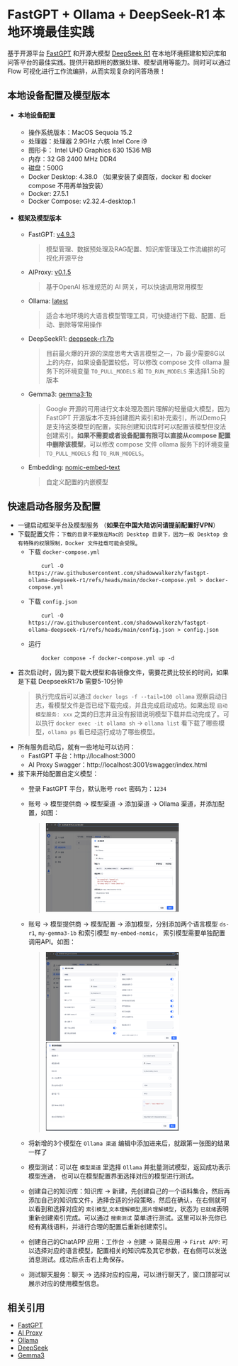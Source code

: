 # FastGPT + Ollama + DeepSeek-R1 本地环境最佳实践

基于开源平台 [FastGPT](https://github.com/labring/FastGPT/tree/main) 和开源大模型 [DeepSeek R1](https://ollama.com/library/deepseek-r1) 在本地环境搭建和知识库和问答平台的最佳实践。提供开箱即用的数据处理、模型调用等能力。同时可以通过 Flow 可视化进行工作流编排，从而实现复杂的问答场景！
</div>

## 本地设备配置及模型版本
- #### 本地设备配置
    -  操作系统版本：MacOS Sequoia 15.2
    - 处理器：处理器 2.9GHz 六核 Intel Core i9
    - 图形卡： Intel UHD Graphics 630 1536 MB
    - 内存：32 GB 2400 MHz DDR4
    - 磁盘：500G
    - Docker Desktop: 4.38.0 （如果安装了桌面版，docker 和 docker compose 不用再单独安装）
    - Docker: 27.5.1
    - Docker Compose: v2.32.4-desktop.1
- #### 框架及模型版本
    - FastGPT: [v4.9.3](https://github.com/labring/FastGPT/pkgs/container/fastgpt/383840341?tag=v4.9.3)
        >  模型管理、数据预处理及RAG配置、知识库管理及工作流编排的可视化开源平台
    - AIProxy: [v0.1.5](https://github.com/labring/aiproxy/pkgs/container/aiproxy/383652347?tag=v0.1.5)
        > 基于OpenAI 标准规范的 AI 网关，可以快速调用常用模型
    - Ollama: [latest](https://hub.docker.com/r/ollama/ollama/tags)
        > 适合本地环境的大语言模型管理工具，可快捷进行下载、配置、启动、删除等常用操作
    - DeepSeekR1: [deepseek-r1:7b](https://ollama.com/library/deepseek-r1)
        > 目前最火爆的开源的深度思考大语言模型之一，7b 最少需要8G以上的内存，如果设备配置较低，可以修改 compose 文件 ollama 服务下的环境变量 `TO_PULL_MODELS` 和 `TO_RUN_MODELS` 来选择1.5b的版本
    - Gemma3: [gemma3:1b](https://ollama.com/library/gemma3)
        > Google 开源的可用进行文本处理及图片理解的轻量级大模型，因为FastGPT 开源版本不支持创建图片索引和补充索引，所以Demo只是支持这类模型的配置，实际创建知识库时可以配置该模型但没法创建索引。**如果不需要或者设备配置有限可以直接从compose 配置中删除该模型**，可以修改 compose 文件 ollama 服务下的环境变量 `TO_PULL_MODELS` 和 `TO_RUN_MODELS`。
    - Embedding: [nomic-embed-text](https://ollama.com/library/nomic-embed-text)
        > 自定义配置的内嵌模型

## 快速启动各服务及配置
- 一键启动框架平台及模型服务 （**如果在中国大陆访问请提前配置好VPN**）
- 下载配置文件：`下载的目录不要放在Mac的 Desktop 目录下，因为一般 Desktop 会有特殊的权限限制，Docker 文件挂载可能会受限`。
    - 下载 `docker-compose.yml`
        ```shell
            curl -O https://raw.githubusercontent.com/shadowwalkerzh/fastgpt-ollama-deepseek-r1/refs/heads/main/docker-compose.yml > docker-compose.yml
        ```
    - 下载 `config.json`
        ```shell
            curl -O https://raw.githubusercontent.com/shadowwalkerzh/fastgpt-ollama-deepseek-r1/refs/heads/main/config.json > config.json
        ```
    - 运行
        ```
            docker compose -f docker-compose.yml up -d
        ```
- 首次启动时，因为要下载大模型和各镜像文件，需要花费比较长的时间，如果是下载 DeepseekR1:7b 需要5-10分钟
    > 执行完成后可以通过 `docker logs -f --tail=100 ollama` 观察启动日志，看模型文件是否已经下载完成，并且完成启动成功。如果出现 `启动模型服务: xxx` 之类的日志并且没有报错说明模型下载并启动完成了。可以执行 `docker exec -it ollama sh` -> `ollama list`  看下载了哪些模型，`ollama ps` 看已经运行成功了哪些模型。
- 所有服务启动后，就有一些地址可以访问：
    - FastGPT 平台：http://localhost:3000
    - AI Proxy Swagger：http://localhost:3001/swagger/index.html
- 接下来开始配置自定义模型：
    - 登录 FastGPT 平台，默认账号 `root` 密码为：`1234`
    - 账号 -> 模型提供商 -> 模型渠道 -> 添加渠道 -> Ollama 渠道，并添加配置，如图：
        > <img height="200" width="300" src="./chanel_config_zh.jpeg">

    - 账号 -> 模型提供商 -> 模型配置 -> 添加模型，分别添加两个语言模型 `ds-r1`, `my-gemma3-1b` 和索引模型 `my-embed-nomic`， 索引模型需要单独配置调用API。如图： 
        > <img height="200" width="300" src="./add_model.png">  <img height="200" width="300" src="./add_index_model.png">
    - 将新增的3个模型在 `Ollama 渠道` 编辑中添加进来后，就跟第一张图的结果一样了
    - 模型测试：可以在 `模型渠道` 里选择 `Ollama` 并批量测试模型，返回成功表示模型连通， 也可以在模型配置界面选择对应的模型进行测试。
    - 创建自己的知识库：知识库 -> 新建，先创建自己的一个语料集合，然后再添加自己的知识库文件，选择合适的分段策略，然后在确认，在右侧就可以看到和选择对应的 `索引模型`,`文本理解模型`,`图片理解模型`，状态为 `已就绪`表明重新创建索引完成。可以通过 `搜索测试` 菜单进行测试。这里可以补充你已经有离线语料，并进行合理的配置后重新创建索引。
    - 创建自己的ChatAPP 应用：工作台 -> 创建 -> 简易应用 -> `First APP`: 可以选择对应的语言模型，配置相关的知识库及其它参数，在右侧可以发送消息测试。成功后点击右上角保存。
    - 测试聊天服务：聊天 -> 选择对应的应用，可以进行聊天了，窗口顶部可以展示对应的使用模型信息。

## 相关引用
- [FastGPT](https://github.com/labring/FastGPT)
- [AI Proxy](https://github.com/labring/aiproxy)
- [Ollama](https://github.com/ollama/ollama)
- [DeepSeek](https://github.com/deepseek-ai/DeepSeek-R1)
- [Gemma3](https://ollama.com/library/gemma3)
